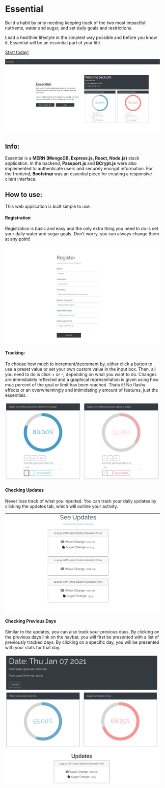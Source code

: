 # Essential

<p>Build a habit by only needing keeping track of the two most impactful nutrients, water and sugar, and set daily goals and restrictions.

Lead a healthier lifestyle in the simplest way possible and before you know it, Essential will be an essential part of your life.</p>

<a href="https://essentialtracker.herokuapp.com/">Start today!</a>

![Main Page](/readmeimages/mainpage.png)

<h2>Info:</h2>
<p>Essential is a <strong>MERN (MongoDB, Express.js, React, Node.js)</strong> stack application. 
  In the backend, <strong>Passport.js</strong> and <strong>BCrypt.js</strong> were also implemented to authenticate users and securely encrypt information.
  For the frontend, <strong>Bootstrap</strong> was an essential piece for creating a responsive client interface.
</p>

<h2>How to use:</h2>
<p>This web application is built simple to use. </p>

<h4>Registration</h4>
<p>Registration is basic and easy and the only extra thing you need to do is set your daily water and sugar goals. Don't worry, you can always change them at any point! </p>


![Register](/readmeimages/register.png)

<h4>Tracking:</h4>
<p>To choose how much to increment/decrement by, either click a button to use a preset value or set your own custom value in the input box.
Then, all you need to do is click + or -, depending on what you want to do. Changes are immediately reflected and a graphical representation is given using how muc percent of the goal or limit has been reached. Thats it! No flashy effects or an overwhelmingly and intimidatingly amount of features, just the essentials. </p> 


![Home Page](/readmeimages/rings.png)

<h4>Checking Updates</h4>
<p>Never lose track of what you inputted. You can track your daily updates by clicking the updates tab, which will outline your activity.</p>


![Updates](readmeimages/updates.png)

<h4>Checking Previous Days</h4>
<p>Similar to the updates, you can also track your previous days. By clicking on the previous days link on the navbar, you will first be presented with a list of previously tracked days. By clicking on a specific day, you will be presented with your stats for that day.</p>


![Previous Day](/readmeimages/previousday.png)
 
